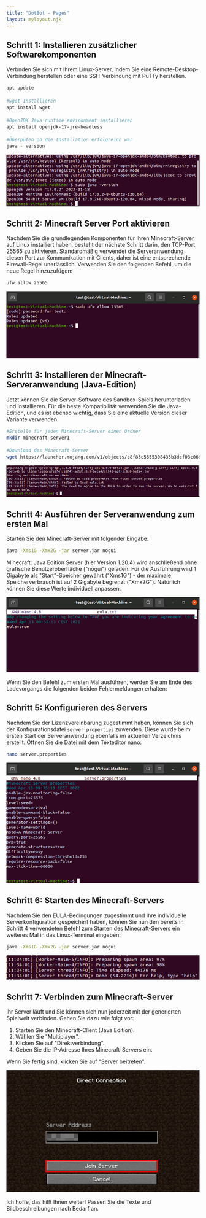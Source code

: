 ```yaml
---
title: "DotBot - Pages"
layout: mylayout.njk
---
```


## Schritt 1: Installieren zusätzlicher Softwarekomponenten

Verbnden Sie sich mit Ihrem Linux-Server, indem Sie eine Remote-Desktop-Verbindung herstellen oder eine SSH-Verbindung mit PuTTy herstellen.

```bash
apt update

#wget Installieren
apt install wget

#OpenJDK Java runtime environment installieren
apt install openjdk-17-jre-headless

#Überpüfen ob die Installation erfolgreich war
java - version
```

![Schritt 1](./images/step_1.webp "Schritt 1")

## Schritt 2: Minecraft Server Port aktivieren

Nachdem Sie die grundlegenden Komponenten für Ihren Minecraft-Server auf Linux installiert haben, besteht der nächste Schritt darin, den TCP-Port 25565 zu aktivieren. Standardmäßig verwendet die Serveranwendung diesen Port zur Kommunikation mit Clients, daher ist eine entsprechende Firewall-Regel unerlässlich. Verwenden Sie den folgenden Befehl, um die neue Regel hinzuzufügen:

```bash
ufw allow 25565
```

![Schritt 2](./images/step_2.webp "Schritt 2")

## Schritt 3: Installieren der Minecraft-Serveranwendung (Java-Edition)

Jetzt können Sie die Server-Software des Sandbox-Spiels herunterladen und installieren. Für die beste Kompatibilität verwenden Sie die Java-Edition, und es ist ebenso wichtig, dass Sie eine aktuelle Version dieser Variante verwenden.

```bash
#Erstelle für jeden Minecraft-Server einen Ordner
mkdir minecraft-server1

#Download des Minecraft-Server
wget https://launcher.mojang.com/v1/objects/c8f83c5655308435b3dcf03c06d9fe8740a77469/server.jar
```

![Schritt 4a](./images/step_4a.webp "Schritt 4a")

## Schritt 4: Ausführen der Serveranwendung zum ersten Mal

Starten Sie den Minecraft-Server mit folgender Eingabe:

```bash
java -Xms1G -Xmx2G -jar server.jar nogui
```

Minecraft: Java Edition Server (hier Version 1.20.4) wird anschließend ohne grafische Benutzeroberfläche ("nogui") geladen. Für die Ausführung wird 1 Gigabyte als "Start"-Speicher gewährt ("Xms1G") - der maximale Speicherverbrauch ist auf 2 Gigabyte begrenzt ("Xmx2G"). Natürlich können Sie diese Werte individuell anpassen.

![Schritt 4b](./images/step_4b.webp "Schritt 4b")

Wenn Sie den Befehl zum ersten Mal ausführen, werden Sie am Ende des Ladevorgangs die folgenden beiden Fehlermeldungen erhalten:

## Schritt 5: Konfigurieren des Servers

Nachdem Sie der Lizenzvereinbarung zugestimmt haben, können Sie sich der Konfigurationsdatei `server.properties` zuwenden. Diese wurde beim ersten Start der Serveranwendung ebenfalls im aktuellen Verzeichnis erstellt. Öffnen Sie die Datei mit dem Texteditor nano:

```bash
nano server.properties
```

![Schritt 5](./images/step_5.webp "Schritt 5")

## Schritt 6: Starten des Minecraft-Servers

Nachdem Sie den EULA-Bedingungen zugestimmt und Ihre individuelle Serverkonfiguration gespeichert haben, können Sie nun den bereits in Schritt 4 verwendeten Befehl zum Starten des Minecraft-Servers ein weiteres Mal in das Linux-Terminal eingeben:

```bash
java -Xms1G -Xmx2G -jar server.jar nogui
```

![Schritt 6](./images/step_6.webp "Schritt 6")

## Schritt 7: Verbinden zum Minecraft-Server

Ihr Server läuft und Sie können sich nun jederzeit mit der generierten Spielwelt verbinden. Gehen Sie dazu wie folgt vor:
1. Starten Sie den Minecraft-Client (Java Edition).
2. Wählen Sie "Multiplayer".
3. Klicken Sie auf "Direktverbindung".
4. Geben Sie die IP-Adresse Ihres Minecraft-Servers ein.

Wenn Sie fertig sind, klicken Sie auf "Server beitreten".

![Schritt 7](./images/step_7.webp "Schritt 7")

Ich hoffe, das hilft Ihnen weiter! Passen Sie die Texte und Bildbeschreibungen nach Bedarf an.
